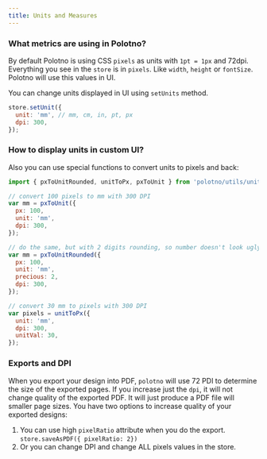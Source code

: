 ```yaml
---
title: Units and Measures
---
```


### What metrics are using in Polotno?

By default Polotno is using CSS `pixels` as units with `1pt = 1px` and 72dpi. Everything you see in the `store` is in `pixels`. Like `width`, `height` or `fontSize`.
Polotno will use this values in UI.

You can change units displayed in UI using `setUnits` method.

```js
store.setUnit({
  unit: 'mm', // mm, cm, in, pt, px
  dpi: 300,
});
```

### How to display units in custom UI?

Also you can use special functions to convert units to pixels and back:

```js
import { pxToUnitRounded, unitToPx, pxToUnit } from 'polotno/utils/unit';

// convert 100 pixels to mm with 300 DPI
var mm = pxToUnit({
  px: 100,
  unit: 'mm',
  dpi: 300,
});

// do the same, but with 2 digits rounding, so number doesn't look ugly long in UI
var mm = pxToUnitRounded({
  px: 100,
  unit: 'mm',
  precious: 2,
  dpi: 300,
});

// convert 30 mm to pixels with 300 DPI
var pixels = unitToPx({
  unit: 'mm',
  dpi: 300,
  unitVal: 30,
});
```

### Exports and DPI

When you export your design into PDF, `polotno` will use 72 PDI to determine the size of the exported pages. If you increase just the `dpi`, it will not change quality of the exported PDF. It will just produce a PDF file will smaller page sizes. You have two options to increase quality of your exported designs:

1. You can use high `pixelRatio` attribute when you do the export. `store.saveAsPDF({ pixelRatio: 2})`
1. Or you can change DPI and change ALL pixels values in the store.
